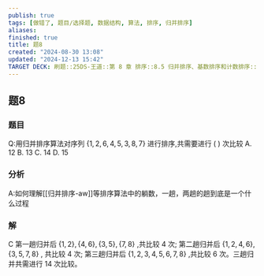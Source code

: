 ```yaml
---
publish: true
tags: [做错了, 题目/选择题, 数据结构, 算法, 排序, 归并排序]
aliases: 
finished: true
title: 题8
created: "2024-08-30 13:08"
updated: "2024-12-13 15:42"
TARGET DECK: 刷题::25DS-王道::第 8 章 排序::8.5 归并排序、基数排序和计数排序::题8
---
```

## 题8
### 题目
Q:用归并排序算法对序列 $\{ 1,2,6,4,5,3,8,7\}$ 进行排序,共需要进行 ( ) 次比较
A. 12 B. 13 C. 14 D. 15
### 分析
A:如何理解[[归并排序-aw]]等排序算法中的躺数，一趟，两趟的趟到底是一个什么过程
### 解
C
第一趟归并后 $\{ 1,2\} ,\{ 4,6\} ,\{ 3,5\} ,\{ 7,8\}$ ,共比较 4 次; 第二趟归并后 $\{ 1,2,4,6\} ,\{ 3,5,7,8\}$ , 共比较 4 次; 第三趟归并后 $\{ 1,2,3,4,5,6,7,8\}$ ,共比较 6 次。三趟归并共需进行 14 次比较。
<!--ID: 1727859179466-->

